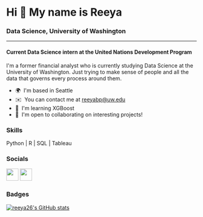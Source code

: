 Hi 👋 My name is Reeya
======================================
### Data Science, University of Washington
--------------------------------------

#### Current Data Science intern at the United Nations Development Program 
I'm a former financial analyst who is currently studying Data Science at the University of Washington. Just trying to make sense of people and all the data that governs every process around them.

*   🌍  I'm based in Seattle
*   ✉️  You can contact me at [reeyabp@uw.edu](mailto:reeyabp@uw.edu)
*   🧠  I'm learning XGBoost
*   🤝  I'm open to collaborating on interesting projects!




### Skills

Python | R | SQL | Tableau
                    
 ### Socials

<p align="left">
<a href="https://www.github.com/reeya26" target="_blank" rel="noreferrer"><img src="https://raw.githubusercontent.com/danielcranney/readme-generator/main/public/icons/socials/github.svg" width="32" height="32" /></a> <a href="https://www.linkedin.com/in/reeyapimple/" target="_blank" rel="noreferrer"><img src="https://raw.githubusercontent.com/danielcranney/readme-generator/main/public/icons/socials/linkedin.svg" width="32" height="32" /></a>
</p>


### Badges

<a href="http://www.github.com/reeya26"><img src="https://github-readme-stats.vercel.app/api?username=reeya26&show_icons=true&hide=prs,issues,contribs&title_color=0891b2&text_color=ffffff&icon_color=0891b2&bg_color=171717&hide_border=true&show_icons=true" alt="reeya26's GitHub stats" /></a>
